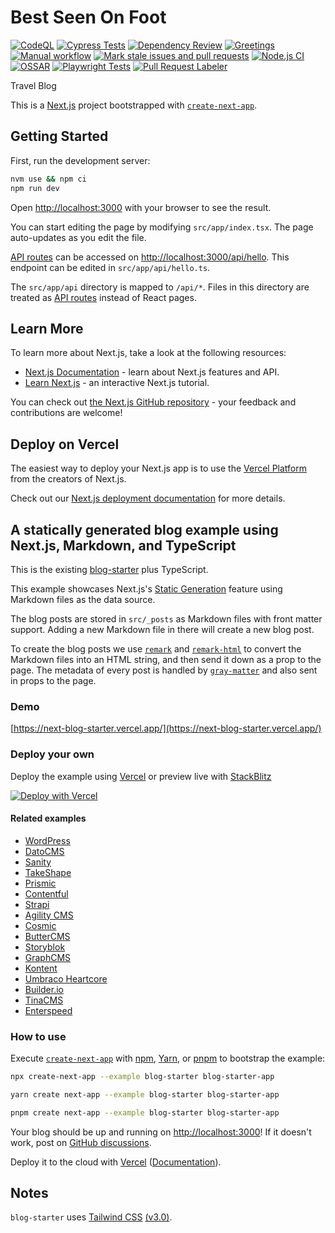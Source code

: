# Best Seen On Foot

[![CodeQL](https://github.com/gs377209/bestseenonfoot/actions/workflows/github-code-scanning/codeql/badge.svg)](https://github.com/gs377209/bestseenonfoot/actions/workflows/github-code-scanning/codeql)
[![Cypress Tests](https://github.com/gs377209/bestseenonfoot/actions/workflows/cypress.yml/badge.svg)](https://github.com/gs377209/bestseenonfoot/actions/workflows/cypress.yml)
[![Dependency Review](https://github.com/gs377209/bestseenonfoot/actions/workflows/dependency-review.yml/badge.svg)](https://github.com/gs377209/bestseenonfoot/actions/workflows/dependency-review.yml)
[![Greetings](https://github.com/gs377209/bestseenonfoot/actions/workflows/greetings.yml/badge.svg)](https://github.com/gs377209/bestseenonfoot/actions/workflows/greetings.yml)
[![Manual workflow](https://github.com/gs377209/bestseenonfoot/actions/workflows/manual.yml/badge.svg)](https://github.com/gs377209/bestseenonfoot/actions/workflows/manual.yml)
[![Mark stale issues and pull requests](https://github.com/gs377209/bestseenonfoot/actions/workflows/stale.yml/badge.svg)](https://github.com/gs377209/bestseenonfoot/actions/workflows/stale.yml)
[![Node.js CI](https://github.com/gs377209/bestseenonfoot/actions/workflows/node.js.yml/badge.svg)](https://github.com/gs377209/bestseenonfoot/actions/workflows/node.js.yml)
[![OSSAR](https://github.com/gs377209/bestseenonfoot/actions/workflows/ossar.yml/badge.svg)](https://github.com/gs377209/bestseenonfoot/actions/workflows/ossar.yml)
[![Playwright Tests](https://github.com/gs377209/bestseenonfoot/actions/workflows/playwright.yml/badge.svg)](https://github.com/gs377209/bestseenonfoot/actions/workflows/playwright.yml)
[![Pull Request Labeler](https://github.com/gs377209/bestseenonfoot/actions/workflows/labeler.yml/badge.svg)](https://github.com/gs377209/bestseenonfoot/actions/workflows/labeler.yml)

Travel Blog

This is a [Next.js](https://nextjs.org/) project bootstrapped with [`create-next-app`](https://github.com/vercel/next.js/tree/canary/packages/create-next-app).

## Getting Started

First, run the development server:

```bash
nvm use && npm ci
npm run dev
```

Open [http://localhost:3000](http://localhost:3000) with your browser to see the result.

You can start editing the page by modifying `src/app/index.tsx`. The page auto-updates as you edit the file.

[API routes](https://nextjs.org/docs/api-routes/introduction) can be accessed on [http://localhost:3000/api/hello](http://localhost:3000/api/hello). This endpoint can be edited in `src/app/api/hello.ts`.

The `src/app/api` directory is mapped to `/api/*`. Files in this directory are treated as [API routes](https://nextjs.org/docs/app/building-your-application/routing/route-handlers) instead of React pages.

## Learn More

To learn more about Next.js, take a look at the following resources:

- [Next.js Documentation](https://nextjs.org/docs) - learn about Next.js features and API.
- [Learn Next.js](https://nextjs.org/learn) - an interactive Next.js tutorial.

You can check out [the Next.js GitHub repository](https://github.com/vercel/next.js/) - your feedback and contributions are welcome!

## Deploy on Vercel

The easiest way to deploy your Next.js app is to use the [Vercel Platform](https://vercel.com/new?utm_medium=default-template&filter=next.js&utm_source=create-next-app&utm_campaign=create-next-app-readme) from the creators of Next.js.

Check out our [Next.js deployment documentation](https://nextjs.org/docs/deployment) for more details.

## A statically generated blog example using Next.js, Markdown, and TypeScript

This is the existing [blog-starter](https://github.com/vercel/next.js/tree/canary/examples/blog-starter) plus TypeScript.

This example showcases Next.js's [Static Generation](https://nextjs.org/docs/app/building-your-application/routing/pages-and-layouts) feature using Markdown files as the data source.

The blog posts are stored in `src/_posts` as Markdown files with front matter support. Adding a new Markdown file in there will create a new blog post.

To create the blog posts we use [`remark`](https://github.com/remarkjs/remark) and [`remark-html`](https://github.com/remarkjs/remark-html) to convert the Markdown files into an HTML string, and then send it down as a prop to the page. The metadata of every post is handled by [`gray-matter`](https://github.com/jonschlinkert/gray-matter) and also sent in props to the page.

### Demo

[https://next-blog-starter.vercel.app/](https://next-blog-starter.vercel.app/)

### Deploy your own

Deploy the example using [Vercel](https://vercel.com?utm_source=github&utm_medium=readme&utm_campaign=next-example) or preview live with [StackBlitz](https://stackblitz.com/github/vercel/next.js/tree/canary/examples/blog-starter)

[![Deploy with Vercel](https://vercel.com/button)](https://vercel.com/new/git/external?repository-url=https://github.com/vercel/next.js/tree/canary/examples/blog-starter&project-name=blog-starter&repository-name=blog-starter)

#### Related examples

- [WordPress](/examples/cms-wordpress)
- [DatoCMS](/examples/cms-datocms)
- [Sanity](/examples/cms-sanity)
- [TakeShape](/examples/cms-takeshape)
- [Prismic](/examples/cms-prismic)
- [Contentful](/examples/cms-contentful)
- [Strapi](/examples/cms-strapi)
- [Agility CMS](/examples/cms-agilitycms)
- [Cosmic](/examples/cms-cosmic)
- [ButterCMS](/examples/cms-buttercms)
- [Storyblok](/examples/cms-storyblok)
- [GraphCMS](/examples/cms-graphcms)
- [Kontent](/examples/cms-kontent)
- [Umbraco Heartcore](/examples/cms-umbraco-heartcore)
- [Builder.io](/examples/cms-builder-io)
- [TinaCMS](/examples/cms-tina/)
- [Enterspeed](/examples/cms-enterspeed)

### How to use

Execute [`create-next-app`](https://github.com/vercel/next.js/tree/canary/packages/create-next-app) with [npm](https://docs.npmjs.com/cli/init), [Yarn](https://yarnpkg.com/lang/en/docs/cli/create/), or [pnpm](https://pnpm.io) to bootstrap the example:

```bash
npx create-next-app --example blog-starter blog-starter-app
```

```bash
yarn create next-app --example blog-starter blog-starter-app
```

```bash
pnpm create next-app --example blog-starter blog-starter-app
```

Your blog should be up and running on [http://localhost:3000](http://localhost:3000)! If it doesn't work, post on [GitHub discussions](https://github.com/vercel/next.js/discussions).

Deploy it to the cloud with [Vercel](https://vercel.com/new?utm_source=github&utm_medium=readme&utm_campaign=next-example) ([Documentation](https://nextjs.org/docs/deployment)).

## Notes

`blog-starter` uses [Tailwind CSS](https://tailwindcss.com) [(v3.0)](https://tailwindcss.com/blog/tailwindcss-v3).
